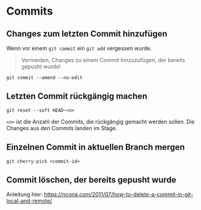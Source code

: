 # Commits

## Changes zum letzten Commit hinzufügen

Wenn vor einem `git commit` ein `git add` vergessen wurde.

> Vermeiden, Changes zu einem Commit hinzuzufügen, der bereits gepusht wurde!

~~~
git commit --amend --no-edit
~~~

## Letzten Commit rückgängig machen

~~~
git reset --soft HEAD~<n>
~~~

`<n>` ist die Anzahl der Commits, die rückgängig gemacht werden sollen. Die Changes aus den Commits landen im Stage.

## Einzelnen Commit in aktuellen Branch mergen

~~~
git cherry-pick <commit-id>
~~~

## Commit löschen, der bereits gepusht wurde

Anleitung hier: <https://ncona.com/2011/07/how-to-delete-a-commit-in-git-local-and-remote/>

